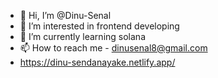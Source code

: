 - 👋 Hi, I’m @Dinu-Senal
- 👀 I’m interested in frontend developing
- 🌱 I’m currently learning solana
- 📫 How to reach me - dinusenal8@gmail.com
- https://dinu-sendanayake.netlify.app/
<!---
Dinu-Senal/Dinu-Senal is a ✨ special ✨ repository because its `README.md` (this file) appears on your GitHub profile.
You can click the Preview link to take a look at your changes.
--->
